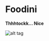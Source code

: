 Foodini
===================

**Thhhtockk... Nice**

![alt tag](https://s3-us-west-2.amazonaws.com/s.cdpn.io/156843/thtock.gif)
